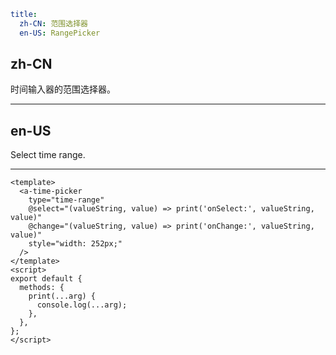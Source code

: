 ```yaml
title:
  zh-CN: 范围选择器
  en-US: RangePicker
```

## zh-CN

时间输入器的范围选择器。

---

## en-US

Select time range.

---

```vue
<template>
  <a-time-picker
    type="time-range"
    @select="(valueString, value) => print('onSelect:', valueString, value)"
    @change="(valueString, value) => print('onChange:', valueString, value)"
    style="width: 252px;"
  />
</template>
<script>
export default {
  methods: {
    print(...arg) {
      console.log(...arg);
    },
  },
};
</script>
```
